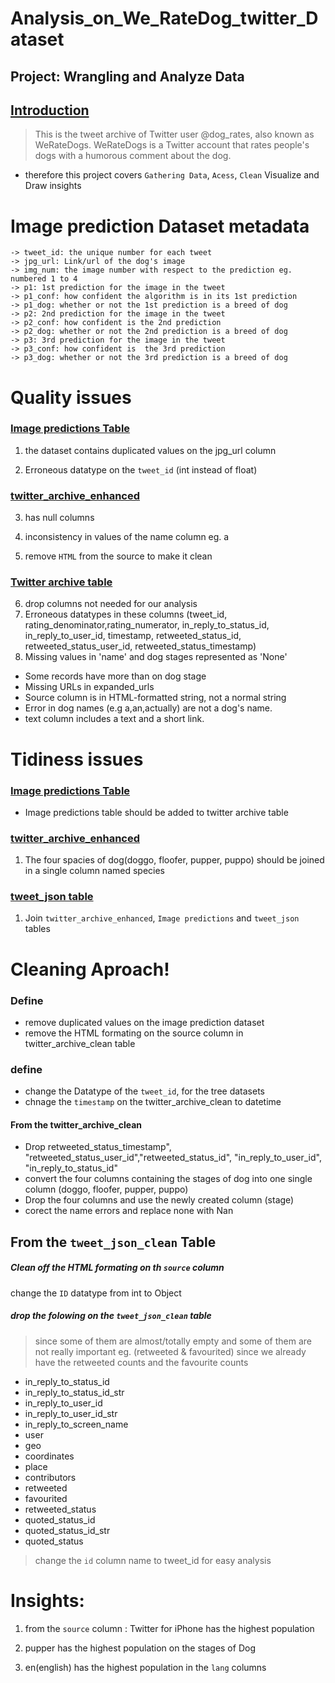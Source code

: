 # Analysis_on_We_RateDog_twitter_Dataset
## Project: Wrangling and Analyze Data

## <u>Introduction</u>
> This is the tweet archive of Twitter user @dog_rates, also known as WeRateDogs. WeRateDogs is a Twitter account that rates people's dogs with a humorous comment about the dog.
- therefore this project covers `Gathering Data`, `Acess`, `Clean` Visualize and Draw insights

# Image prediction Dataset metadata
    -> tweet_id: the unique number for each tweet
    -> jpg_url: Link/url of the dog's image
    -> img_num: the image number with respect to the prediction eg. numbered 1 to 4
    -> p1: 1st prediction for the image in the tweet
    -> p1_conf: how confident the algorithm is in its 1st prediction
    -> p1_dog: whether or not the 1st prediction is a breed of dog
    -> p2: 2nd prediction for the image in the tweet
    -> p2_conf: how confident is the 2nd prediction
    -> p2_dog: whether or not the 2nd prediction is a breed of dog
    -> p3: 3rd prediction for the image in the tweet
    -> p3_conf: how confident is  the 3rd prediction
    -> p3_dog: whether or not the 3rd prediction is a breed of dog


# Quality issues

### <u>Image predictions Table </u>
1. the dataset contains duplicated values on the jpg_url column

2. Erroneous datatype on the `tweet_id` (int instead of float)

### <u>twitter_archive_enhanced</u>

3. has null columns

4. inconsistency in values of the name column eg. a

5. remove `HTML` from the source to make it clean

### <u>Twitter archive table</u>

6. drop columns not needed for our analysis
7. Erroneous datatypes in these columns (tweet_id, rating_denominator,rating_numerator, in_reply_to_status_id, in_reply_to_user_id, timestamp, retweeted_status_id, retweeted_status_user_id, retweeted_status_timestamp)
8. Missing values in 'name' and dog stages represented as 'None'
- Some records have more than on dog stage
- Missing URLs in expanded_urls
- Source column is in HTML-formatted string, not a normal string
- Error in dog names (e.g a,an,actually) are not a dog's name.
- text column includes a text and a short link.

# Tidiness issues

### <u>Image predictions Table </u>

- Image predictions table should be added to twitter archive table

### <u>twitter_archive_enhanced</u>

1. The four spacies of dog(doggo, floofer, pupper, puppo) should be joined in a single column named species 

### <u>tweet_json table</u>
1. Join `twitter_archive_enhanced`, `Image predictions` and `tweet_json` tables

# Cleaning Aproach!
### Define
- remove duplicated values on the image prediction dataset
- remove the HTML formating on the source column in twitter_archive_clean table
### define
- change the Datatype of the `tweet_id`, for the tree datasets
- chnage the `timestamp` on the twitter_archive_clean to datetime

#### From the twitter_archive_clean
- Drop retweeted_status_timestamp", "retweeted_status_user_id","retweeted_status_id", "in_reply_to_user_id", "in_reply_to_status_id"
- convert the four columns containing the stages of dog into one single column (doggo, floofer, pupper, puppo)
- Drop the four columns and use the newly created column (stage)
- corect the name errors and replace none with Nan

## From the `tweet_json_clean` Table
##### Clean off the HTML formating on th `source` column
change the `ID` datatype from int to Object
##### drop the folowing on the  `tweet_json_clean` table
>since some of them are almost/totally empty and some of them are not really important eg. (retweeted & favourited) since we already have the retweeted counts and the favourite counts
- in_reply_to_status_id 
- in_reply_to_status_id_str
- in_reply_to_user_id
- in_reply_to_user_id_str
- in_reply_to_screen_name
- user
- geo
- coordinates
- place
- contributors
- retweeted
- favourited
- retweeted_status              
- quoted_status_id             
- quoted_status_id_str            
- quoted_status 
>change the `id` column name to tweet_id for easy analysis

# Insights:
1. from the `source` column : Twitter for iPhone has the highest population

2. pupper has the highest population on the stages of Dog

3. en(english) has the highest population in the `lang` columns
